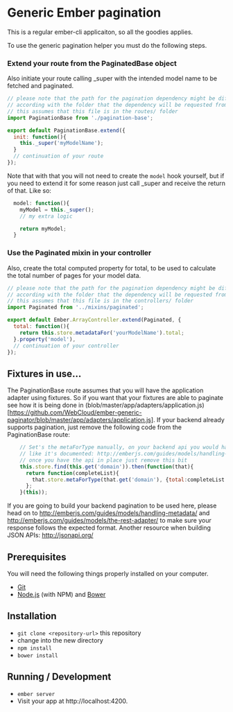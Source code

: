 # Generic Ember pagination

This is a regular ember-cli applicaiton, so all the goodies applies.

To use the generic pagination helper you must do the following steps.

### Extend your route from the PaginatedBase object

Also initiate your route calling _super with the intended model name to
be fetched and paginated.

```javascript
// please note that the path for the pagination dependency might be different
// according with the folder that the dependency will be requested from
// this assumes that this file is in the routes/ folder
import PaginationBase from './pagination-base';

export default PaginationBase.extend({
  init: function(){
    this._super('myModelName');
  }
  // continuation of your route
});
```

Note that with that you will not need to create the `model` hook yourself, but
if you need to extend it for some reason just call _super and receive the return of that.
Like so:

```javascript
  model: function(){
    myModel = this._super();
    // my extra logic

    return myModel;
  }
```

### Use the Paginated mixin in your controller

Also, create the total computed property for total, to be used to calculate the
total number of pages for your model data.

```javascript
// please note that the path for the pagination dependency might be different
// according with the folder that the dependency will be requested from
// this assumes that this file is in the controllers/ folder
import Paginated from '../mixins/paginated';

export default Ember.ArrayController.extend(Paginated, {
  total: function(){
    return this.store.metadataFor('yourModelName').total;
  }.property('model'),
  // continuation of your controller
});
```

## Fixtures in use...

The PaginationBase route assumes that you will have the application adapter using fixtures.
So if you want that your fixtures are able to paginate see how it is being done in (blob/master/app/adapters/application.js)[https://github.com/WebCloud/ember-generic-paginator/blob/master/app/adapters/application.js]. If your backend already supports pagination,
just remove the following code from the PaginationBase route:

```javascript
    // Set's the metaForType manually, on your backend api you would have it
    // like it's documented: http://emberjs.com/guides/models/handling-metadata/
    // once you have the api in place just remove this bit
    this.store.find(this.get('domain')).then(function(that){
      return function(completeList){
        that.store.metaForType(that.get('domain'), {total:completeList.get('length')});
      };
    }(this));
```

If you are going to build your backend pagination to be used here, please head on to http://emberjs.com/guides/models/handling-metadata/ and http://emberjs.com/guides/models/the-rest-adapter/
to make sure your response follows the expected format. Another resource when building JSON APIs: http://jsonapi.org/


## Prerequisites

You will need the following things properly installed on your computer.

* [Git](http://git-scm.com/)
* [Node.js](http://nodejs.org/) (with NPM) and [Bower](http://bower.io/)

## Installation

* `git clone <repository-url>` this repository
* change into the new directory
* `npm install`
* `bower install`

## Running / Development

* `ember server`
* Visit your app at http://localhost:4200.
